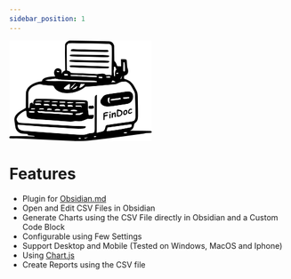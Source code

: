```yaml
---
sidebar_position: 1
---
```


![Findoc Logo](/img/findoc-256.png)

# Features

- Plugin for [Obsidian.md](https://obsidian.md)
- Open and Edit CSV Files in Obsidian
- Generate Charts using the CSV File directly in Obsidian and a Custom Code Block
- Configurable using Few Settings
- Support Desktop and Mobile (Tested on Windows, MacOS and Iphone)
- Using [Chart.js](https://www.chartjs.org)
- Create Reports using the CSV file
